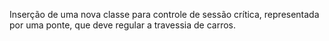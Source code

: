 Inserção de uma nova classe para controle de sessão crítica, representada por uma ponte, que deve regular a travessia de carros.